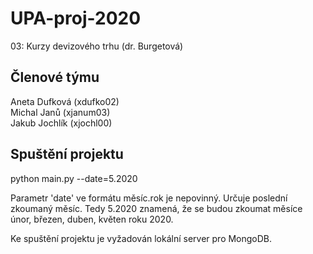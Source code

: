 # UPA-proj-2020

03: Kurzy devizového trhu (dr. Burgetová)

## Členové týmu

Aneta Dufková (xdufko02)  
Michal Janů (xjanum03)  
Jakub Jochlík (xjochl00)  

## Spuštění projektu

python main.py --date=5.2020

Parametr 'date' ve formátu měsíc.rok je nepovinný. Určuje poslední zkoumaný měsíc. Tedy 5.2020 znamená, že se budou zkoumat měsíce únor, březen, duben, květen roku 2020.

Ke spuštění projektu je vyžadován lokální server pro MongoDB.
